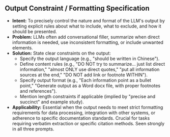 ## Output Constraint / Formatting Specification

*   **Intent:** To precisely control the nature and format of the LLM's output by setting explicit rules about what to include, what to exclude, and how it should be presented.
*   **Problem:** LLMs often add conversational filler, summarize when direct information is needed, use inconsistent formatting, or include unwanted elements.
*   **Solution:** State clear constraints on the output:
    *   Specify the output language (e.g., "should be written in Chinese").
    *   Define content rules (e.g., "DO NOT try to summarize... just list direct information," "almost ONLY use direct quotes," "put all information sources at the end," "DO NOT add link or footnote WITHIN").
    *   Specify output format (e.g., "Each information point as a bullet point," "Generate output as a Word docx file, with proper footnotes and references").
    *   Mention length constraints if applicable (implied by "precise and succinct" and example study).
*   **Applicability:** Essential when the output needs to meet strict formatting requirements for data processing, integration with other systems, or adherence to specific documentation standards. Crucial for tasks requiring verbatim extraction or specific citation methods. Seen strongly in all three prompts.
